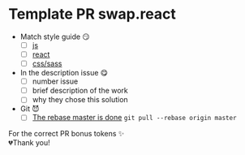 # Template PR swap.react

* Match style guide 😏
  - [ ] [js](https://github.com/airbnb/javascript#ecmascript-6-es-2015-styles)
  - [ ] [react](https://github.com/airbnb/javascript/tree/master/react)
  - [ ] [css/sass](https://github.com/airbnb/css)
* In the description issue 😋
  - [ ] number issue
  - [ ] brief description of the work
  - [ ] why they chose this solution
* Git 😈
  - [ ] [The rebase master is done](https://git-scm.com/book/en/v2/Git-Branching-Rebasing)
  `git pull --rebase origin master`
  
For the correct PR bonus tokens ✨ <br>
💔Thank you!

